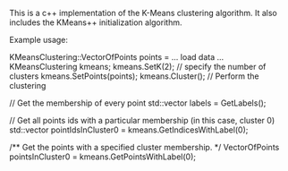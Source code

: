 This is a c++ implementation of the K-Means clustering algorithm. It also includes the KMeans++ initialization algorithm.


Example usage:

  KMeansClustering::VectorOfPoints points = ... load data ...
  KMeansClustering kmeans;
  kmeans.SetK(2); // specify the number of clusters
  kmeans.SetPoints(points);
  kmeans.Cluster(); // Perform the clustering

  // Get the membership of every point
  std::vector<unsigned int> labels = GetLabels();

  // Get all points ids with a particular membership (in this case, cluster 0)
  std::vector<unsigned int> pointIdsInCluster0 = kmeans.GetIndicesWithLabel(0);

  /** Get the points with a specified cluster membership. */
  VectorOfPoints pointsInCluster0 = kmeans.GetPointsWithLabel(0);
